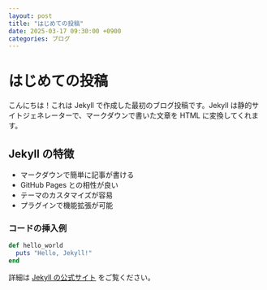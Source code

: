 ```yaml
---
layout: post
title: "はじめての投稿"
date: 2025-03-17 09:30:00 +0900
categories: ブログ
---
```


# はじめての投稿

こんにちは！これは Jekyll で作成した最初のブログ投稿です。Jekyll は静的サイトジェネレーターで、マークダウンで書いた文章を HTML に変換してくれます。

## Jekyll の特徴

- マークダウンで簡単に記事が書ける
- GitHub Pages との相性が良い
- テーマのカスタマイズが容易
- プラグインで機能拡張が可能

### コードの挿入例

```ruby
def hello_world
  puts "Hello, Jekyll!"
end
```

詳細は [Jekyll の公式サイト](https://jekyllrb.com/) をご覧ください。